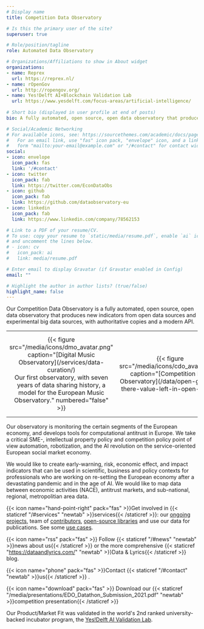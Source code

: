 ```yaml
---
# Display name
title: Competition Data Observatory

# Is this the primary user of the site?
superuser: true

# Role/position/tagline
role: Automated Data Observatory

# Organizations/Affiliations to show in About widget
organizations:
- name: Reprex
  url: https://reprex.nl/
- name: rOpenGov
  url: http://ropengov.org/
- name: Yes!Delft AI+Blockchain Validation Lab
  url: https://www.yesdelft.com/focus-areas/artificial-intelligence/
  
# Short bio (displayed in user profile at end of posts)
bio: A fully automated, open source, open data observatory that produces new indicators from open data sources and experimental big data sources, with authoritative copies and a modern API.

# Social/Academic Networking
# For available icons, see: https://sourcethemes.com/academic/docs/page-builder/#icons
#   For an email link, use "fas" icon pack, "envelope" icon, and a link in the
#   form "mailto:your-email@example.com" or "/#contact" for contact widget.
social:
- icon: envelope
  icon_pack: fas
  link: '/#contact'
- icon: twitter
  icon_pack: fab
  link: https://twitter.com/EconDataObs
- icon: github
  icon_pack: fab
  link: https://github.com/dataobservatory-eu
- icon: linkedin
  icon_pack: fab
  link: https://www.linkedin.com/company/78562153

# Link to a PDF of your resume/CV.
# To use: copy your resume to `static/media/resume.pdf`, enable `ai` icons in `params.toml`, 
# and uncomment the lines below.
# - icon: cv
#   icon_pack: ai
#   link: media/resume.pdf

# Enter email to display Gravatar (if Gravatar enabled in Config)
email: ""

# Highlight the author in author lists? (true/false)
highlight_name: false
---
```


Our Competition Data Observatory is a fully automated, open source, open data observatory that produces new indicators from open data sources and experimental big data sources, with authoritative copies and a modern API.


<table>
<colgroup>
<col style="width: 25%" />
<col style="width: 25%" />
<col style="width: 25%" />
<col style="width: 25%" />
</colgroup>
<tbody>
<tr class="odd">
<td style="text-align: center;">{{< figure src="/media/icons/dmo_avatar.png" caption="[Digital Music Observatory](/services/data-curation/)</br>Our first observatory, with seven years of data sharing history, a model for the European Music Observatory." numbered="false" >}}</td>
<td style="text-align: center;">{{< figure src="/media/icons/cdo_avatar.png" caption="[Competition Data Observatory](/data/open-gov/#is-there-value-left-in-open-data)</brOur youngest, early-stage prototype observatory for computation antitrust." numbered="false" >}}</td>
<td style="text-align: center;">{{< figure src="/media/icons/gdo_avatar.png" caption="[Green Deal Data Observatory](/services/metadata/)</br>An ambitious project to connect environmental sensory data, political and policy survey data with socio-economic indicators." numbered="false" >}}</td>
<td style="text-align: center;">{{< figure src="/media/icons/edo_avatar.png" caption="[Economy Data Observatory](/services/data-as-service/)</br></br>An incubator for socio-economic data observatories. Its first offspring is the Competition Data Observatory." numbered="false" >}}</td>
</tr>
</tbody>
</table>

Our observatory is monitoring the certain segments of the European economy, and develops tools for computational antitrust in Europe. We take a critical SME-, intellectual property policy and competition policy point of view automation, robotization, and the AI revolution on the service-oriented European social market economy.

We would like to create early-warning, risk, economic effect, and impact indicators that can be used in scientific, business and policy contexts for professionals who are working on re-setting the European economy after a devastating pandemic and in the age of AI. We would like to map data between economic activities (NACE), antitrust markets, and sub-national, regional, metropolitian area data.

{{< icon name="hand-point-right" pack="fas" >}}Get involved in {{< staticref  "/#services" "newtab"  >}}services{{< /staticref >}}: our [ongoing projects](/#projects), team of [contributors](/#contributors), [open-source libraries](/#software) and use our data for publications. See some [use cases](/#featured).

{{< icon name="rss" pack="fas" >}} Follow {{< staticref "/#news" "newtab" >}}news about us{{< /staticref >}} or the more comprehensive {{< staticref "https://dataandlyrics.com/" "newtab" >}}Data & Lyrics{{< /staticref >}}  blog.

{{< icon name="phone" pack="fas" >}}Contact {{< staticref "/#contact" "newtab" >}}us{{< /staticref >}} .

{{< icon name="download" pack="fas" >}} Download our {{< staticref "/media/presentations/EDO_Datathon_Submission_2021.pdf" "newtab" >}}competition presentation{{< /staticref >}}

Our Product/Market Fit was validated in the world's 2nd ranked university-backed incubator program, the [Yes!Delft AI Validation Lab](post/2020-09-25-yesdelft-validation/).
